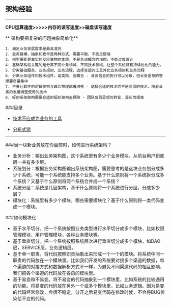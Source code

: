 ## 架构经验

---

**CPU运算速度>>>>>内存的读写速度>>磁盘读写速度**

**
架构要把复杂的问题抽象简单化**


```
1. 满足业务发展需求是最高准则
2. 业务建模，抽象和枚举是两种方式，需要平衡，不能走极端
3. 模型要能更真实的反应事物的本质，不是名词概念的堆砌，不能过度设计
4. 基础架构最关键的是分离不同业务领域、不同技术领域，让整个系统具有持续优化的能力。
5. 分离基础服务、业务规则、业务流程，选择合适的工具外化业务规则和业务流程
6. 分离业务组件和技术组件，高类聚，低耦合 - 业务信息的执行可以分散，但业务信息的管理要尽量集中
7. 不要让软件的逻辑架构与最后物理部署绑死 - 选择合适的技术而不是高深的技术，随着业务的发展调整使用的技术
8. 好的系统架构需要合适的组织架构去保障 - 团队成员思想的转变，漫长而艰难
```
###目录

*	[技术不应成为业务的工具](https://app.yinxiang.com/Home.action#n=376d7f6d-22a8-4092-a340-4a7d62d8baa9&ses=4&sh=2&sds=5&)

* [分布式锁](分布式锁.md)

---

###当一块新业务放在你面前时，如何进行系统架构？
* 业务分析：输出业务架构图，这个系统里有多少个业务模块，从前台用户到底层一共有多少层。
* 系统划分：根据业务架构图输出系统架构图，需要思考的是这块业务划分成多少个系统，可能一个系统能支持多个业务。基于什么原则将一个系统拆分成多个系统？又基于什么原则将两个系统合并成一个系统？
* 系统分层：系统是几层架构，基于什么原则将一个系统进行分层，分成多少层？
* 模块化：系统里有多少个模块，哪些需要模块化？基于什么原则将一类代码变成一个模块。


###如何模块化

* 基于水平切分。把一个系统按照业务类型进行水平切分成多个模块，比如权限管理模块，用户管理模块，各种业务模块等。
* 基于垂直切分。把一个系统按照系统层次进行垂直切分成多个模块，如DAO层，SERVICE层，业务逻辑层。
* 基于单一职责。将代码按照职责抽象出来形成一个一个的模块。将系统中同一职责的代码放在一个模块里。比如我们开发的系统要对接多个渠道的数据，每个渠道的对接方式和数据解析方式不一样，为避免不同渠道代码的相互影响，我们把各个渠道的代码放在各自的模块里。
* 基于易变和不易变。将不易变的代码抽象到一个模块里，比如系统的比较通用的功能。将易变的代码放在另外一个或多个模块里，比如业务逻辑。因为易变的代码经常修改，会很不稳定，分开之后易变代码在修改时候，不会将BUG传染给不变的代码。








